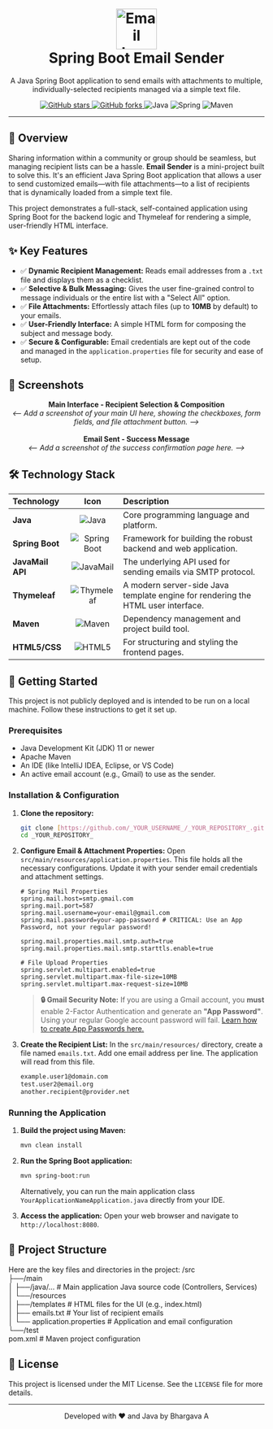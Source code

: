 <h1 align="center">
  <img src="https://img.icons8.com/bubbles/100/000000/new-post.png" alt="Email Icon" width="80" />
  <br>
  Spring Boot Email Sender
</h1>

<p align="center">
  A Java Spring Boot application to send emails with attachments to multiple, individually-selected recipients managed via a simple text file.
</p>

<p align="center">
  <a href="https://github.com/_YOUR_USERNAME_/_YOUR_REPOSITORY_/stargazers">
    <img src="https://img.shields.io/github/stars/_YOUR_USERNAME_/_YOUR_REPOSITORY_?style=for-the-badge&color=ffd000" alt="GitHub stars">
  </a>
  <a href="https://github.com/_YOUR_USERNAME_/_YOUR_REPOSITORY_/network/members">
    <img src="https://img.shields.io/github/forks/_YOUR_USERNAME_/_YOUR_REPOSITORY_?style=for-the-badge&color=8000ff" alt="GitHub forks">
  </a>
  <img src="https://img.shields.io/badge/Java-ED8B00?style=for-the-badge&logo=openjdk&logoColor=white" alt="Java">
  <img src="https://img.shields.io/badge/Spring-6DB33F?style=for-the-badge&logo=spring&logoColor=white" alt="Spring">
  <img src="https://img.shields.io/badge/Maven-C71A36?style=for-the-badge&logo=apache-maven&logoColor=white" alt="Maven">
</p>

---

## 🎯 Overview

Sharing information within a community or group should be seamless, but managing recipient lists can be a hassle. **Email Sender** is a mini-project built to solve this. It's an efficient Java Spring Boot application that allows a user to send customized emails—with file attachments—to a list of recipients that is dynamically loaded from a simple text file.

This project demonstrates a full-stack, self-contained application using Spring Boot for the backend logic and Thymeleaf for rendering a simple, user-friendly HTML interface.

## ✨ Key Features

* ✅ **Dynamic Recipient Management:** Reads email addresses from a `.txt` file and displays them as a checklist.
* ✅ **Selective & Bulk Messaging:** Gives the user fine-grained control to message individuals or the entire list with a "Select All" option.
* ✅ **File Attachments:** Effortlessly attach files (up to **10MB** by default) to your emails.
* ✅ **User-Friendly Interface:** A simple HTML form for composing the subject and message body.
* ✅ **Secure & Configurable:** Email credentials are kept out of the code and managed in the `application.properties` file for security and ease of setup.

## 📸 Screenshots

<p align="center">
  <strong>Main Interface - Recipient Selection & Composition</strong><br>
  <em><-- Add a screenshot of your main UI here, showing the checkboxes, form fields, and file attachment button. --></em>
  <br><br>
  <strong>Email Sent - Success Message</strong><br>
  <em><-- Add a screenshot of the success confirmation page here. --></em>
</p>

## 🛠️ Technology Stack

| Technology       | Icon                                                                                           | Description                                                    |
| :--------------- | :---------------------------------------------------------------------------------------------: | :------------------------------------------------------------- |
| **Java** | <img src="https://img.icons8.com/color/48/000000/java-coffee-cup-logo.png" alt="Java"/>         | Core programming language and platform.                        |
| **Spring Boot** | <img src="https://img.icons8.com/color/48/000000/spring-logo.png" alt="Spring Boot"/>          | Framework for building the robust backend and web application. |
| **JavaMail API** | <img src="https://img.icons8.com/ios-filled/50/000000/send-mass-email.png" alt="JavaMail"/>    | The underlying API used for sending emails via SMTP protocol.  |
| **Thymeleaf** | <img src="https://img.icons8.com/color/48/000000/thymeleaf.png" alt="Thymeleaf"/>              | A modern server-side Java template engine for rendering the HTML user interface. |
| **Maven** | <img src="https://img.icons8.com/color/48/000000/maven-project.png" alt="Maven"/>              | Dependency management and project build tool.                  |
| **HTML5/CSS** | <img src="https://img.icons8.com/color/48/000000/html-5.png" alt="HTML5"/>                     | For structuring and styling the frontend pages.                |

## 🚀 Getting Started

This project is not publicly deployed and is intended to be run on a local machine. Follow these instructions to get it set up.

### Prerequisites

* Java Development Kit (JDK) 11 or newer
* Apache Maven
* An IDE (like IntelliJ IDEA, Eclipse, or VS Code)
* An active email account (e.g., Gmail) to use as the sender.

### Installation & Configuration

1.  **Clone the repository:**
    ```sh
    git clone [https://github.com/_YOUR_USERNAME_/_YOUR_REPOSITORY_.git](https://github.com/_YOUR_USERNAME_/_YOUR_REPOSITORY_.git)
    cd _YOUR_REPOSITORY_
    ```

2.  **Configure Email & Attachment Properties:**
    Open `src/main/resources/application.properties`. This file holds all the necessary configurations. Update it with your sender email credentials and attachment settings.

    ```properties
    # Spring Mail Properties
    spring.mail.host=smtp.gmail.com
    spring.mail.port=587
    spring.mail.username=your-email@gmail.com
    spring.mail.password=your-app-password # CRITICAL: Use an App Password, not your regular password!

    spring.mail.properties.mail.smtp.auth=true
    spring.mail.properties.mail.smtp.starttls.enable=true

    # File Upload Properties
    spring.servlet.multipart.enabled=true
    spring.servlet.multipart.max-file-size=10MB
    spring.servlet.multipart.max-request-size=10MB
    ```

    > **🔒 Gmail Security Note:** If you are using a Gmail account, you **must** enable 2-Factor Authentication and generate an **"App Password"**. Using your regular Google account password will fail.
    > [Learn how to create App Passwords here.](https://support.google.com/accounts/answer/185833)

3.  **Create the Recipient List:**
    In the `src/main/resources/` directory, create a file named `emails.txt`. Add one email address per line. The application will read from this file.
    ```txt
    example.user1@domain.com
    test.user2@email.org
    another.recipient@provider.net
    ```

### Running the Application

1.  **Build the project using Maven:**
    ```sh
    mvn clean install
    ```
2.  **Run the Spring Boot application:**
    ```sh
    mvn spring-boot:run
    ```
    Alternatively, you can run the main application class `YourApplicationNameApplication.java` directly from your IDE.

3.  **Access the application:**
    Open your web browser and navigate to `http://localhost:8080`.

## 📂 Project Structure

Here are the key files and directories in the project:
/src<br>
├──/main<br>
│  ├──/java/...         # Main application Java source code (Controllers, Services)<br/>
│  └──/resources<br/>
│     ├──/templates     # HTML files for the UI (e.g., index.html)<br/>
│     ├── emails.txt    # Your list of recipient emails<br/>
│     └── application.properties # Application and email configuration<br/>
└──/test<br/>
pom.xml                 # Maven project configuration<br/>

## 📜 License

This project is licensed under the MIT License. See the `LICENSE` file for more details.

---

<p align="center">
  Developed with ❤️ and Java by Bhargava A
</p>
